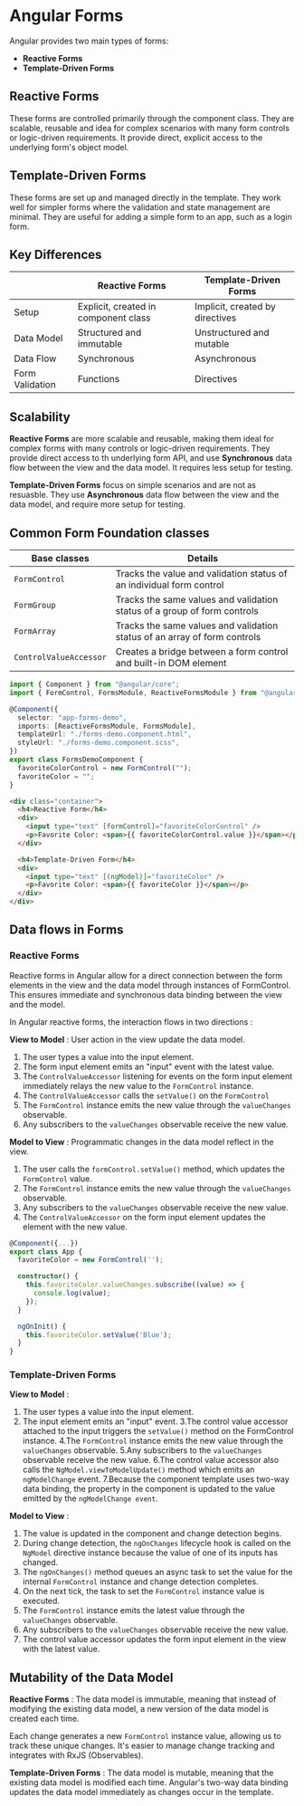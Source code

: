 # Angular Forms

Angular provides two main types of forms:

- **Reactive Forms**
- **Template-Driven Forms**

## Reactive Forms

These forms are controlled primarily through the component
class. They are scalable, reusable and idea for complex scenarios with many form controls or logic-driven requirements. It provide direct, explicit access to the underlying form's object model.

## Template-Driven Forms

These forms are set up and managed directly in the template.
They work well for simpler forms where the validation and state management are minimal. They are useful for adding a simple form to an app, such as a login form.

## Key Differences

|                 | Reactive Forms                       | Template-Driven Forms           |
| --------------- | ------------------------------------ | ------------------------------- |
| Setup           | Explicit, created in component class | Implicit, created by directives |
| Data Model      | Structured and immutable             | Unstructured and mutable        |
| Data Flow       | Synchronous                          | Asynchronous                    |
| Form Validation | Functions                            | Directives                      |

## Scalability

**Reactive Forms** are more scalable and reusable, making them ideal for complex forms with many controls or logic-driven requirements. They provide direct access to th underlying form API, and use **Synchronous** data flow between the view and the data model. It requires less setup for testing.

**Template-Driven Forms** focus on simple scenarios and are not as resuasble. They use **Asynchronous** data flow between the view and the data model, and require more setup for testing.

## Common Form Foundation classes

| Base classes           | Details                                                                   |
| ---------------------- | ------------------------------------------------------------------------- |
| `FormControl`          | Tracks the value and validation status of an individual form control      |
| `FormGroup`            | Tracks the same values and validation status of a group of form controls  |
| `FormArray`            | Tracks the same values and validation status of an array of form controls |
| `ControlValueAccessor` | Creates a bridge between a form control and built-in DOM element          |

```ts
import { Component } from "@angular/core";
import { FormControl, FormsModule, ReactiveFormsModule } from "@angular/forms";

@Component({
  selector: "app-forms-demo",
  imports: [ReactiveFormsModule, FormsModule],
  templateUrl: "./forms-demo.component.html",
  styleUrl: "./forms-demo.component.scss",
})
export class FormsDemoComponent {
  favoriteColorControl = new FormControl("");
  favoriteColor = "";
}
```

```html
<div class="container">
  <h4>Reactive Form</h4>
  <div>
    <input type="text" [formControl]="favoriteColorControl" />
    <p>Favorite Color: <span>{{ favoriteColorControl.value }}</span></p>
  </div>

  <h4>Template-Driven Form</h4>
  <div>
    <input type="text" [(ngModel)]="favoriteColor" />
    <p>Favorite Color: <span>{{ favoriteColor }}</span></p>
  </div>
</div>
```

## Data flows in Forms

### Reactive Forms

Reactive forms in Angular allow for a direct connection between the form elements in the view and the data model through instances of FormControl. This ensures immediate and synchronous data binding between the view and the model.

In Angular reactive forms, the interaction flows in two directions :

**View to Model** : User action in the view update the data model.

1. The user types a value into the input element.
2. The form input element emits an "input" event with the latest value.
3. The `ControlValueAccessor` listening for events on the form input element immediately relays the new value to the `FormControl` instance.
4. The `ControlValueAccessor` calls the `setValue()` on the `FormControl`
5. The `FormControl` instance emits the new value through the `valueChanges` observable.
6. Any subscribers to the `valueChanges` observable receive the new value.

**Model to View** : Programmatic changes in the data model reflect in the view.

1. The user calls the `formControl.setValue()` method, which updates the `FormControl` value.
2. The `FormControl` instance emits the new value through the `valueChanges` observable.
3. Any subscribers to the `valueChanges` observable receive the new value.
4. The `ControlValueAccessor` on the form input element updates the element with the new value.

```ts
@Component({...})
export class App {
  favoriteColor = new FormControl('');

  constructor() {
    this.favoriteColor.valueChanges.subscribe((value) => {
      console.log(value);
    });
  }

  ngOnInit() {
    this.favoriteColor.setValue('Blue');
  }
}
```

### Template-Driven Forms

**View to Model** :

1. The user types a value into the input element.
2. The input element emits an "input" event.
3.The control value accessor attached to the input triggers the `setValue()` method on the FormControl instance.
4.The `FormControl` instance emits the new value through the `valueChanges` observable.
5.Any subscribers to the `valueChanges` observable receive the new value.
6.The control value accessor also calls the `NgModel.viewToModelUpdate()` method which emits an `ngModelChange` event.
7.Because the component template uses two-way data binding, the property in the component is updated to the value emitted by the `ngModelChange event`.

**Model to View** :

1. The value is updated in the component and change detection begins.
2. During change detection, the `ngOnChanges` lifecycle hook is called on the `NgModel` directive instance because the value of one of its inputs has changed.
3. The `ngOnChanges()` method queues an async task to set the value for the internal `FormControl` instance and change detection completes.
4. On the next tick, the task to set the `FormControl` instance value is executed.
5. The `FormControl` instance emits the latest value through the `valueChanges` observable.
6. Any subscribers to the `valueChanges` observable receive the new value.
7. The control value accessor updates the form input element in the view with the latest value.

## Mutability of the Data Model

**Reactive Forms** : The data model is immutable, meaning that instead of modifying the existing data model, a new version of the data model is created each time.

Each change generates a new `FormControl` instance value, allowing us to track these unique changes. It's easier to manage change tracking and integrates with RxJS (Observables).

**Template-Driven Forms** : The data model is mutable, meaning that the existing data model is modified each time. Angular's two-way data binding updates the data model immediately as changes occur in the template.
